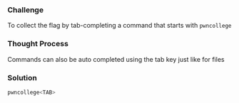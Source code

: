 ### Challenge

To collect the flag by tab-completing a command that starts with `pwncollege`

### Thought Process

Commands can also be auto completed using the tab key just like for files

### Solution

```bash
pwncollege<TAB>
```


